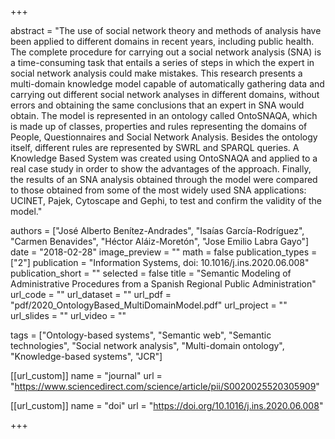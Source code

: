 +++

abstract = "The use of social network theory and methods of analysis have been applied to different domains in recent years, including public health. The complete procedure for carrying out a social network analysis (SNA) is a time-consuming task that entails a series of steps in which the expert in social network analysis could make mistakes. This research presents a multi-domain knowledge model capable of automatically gathering data and carrying out different social network analyses in different domains, without errors and obtaining the same conclusions that an expert in SNA would obtain. The model is represented in an ontology called OntoSNAQA, which is made up of classes, properties and rules representing the domains of People, Questionnaires and Social Network Analysis. Besides the ontology itself, different rules are represented by SWRL and SPARQL queries. A Knowledge Based System was created using OntoSNAQA and applied to a real case study in order to show the advantages of the approach. Finally, the results of an SNA analysis obtained through the model were compared to those obtained from some of the most widely used SNA applications: UCINET, Pajek, Cytoscape and Gephi, to test and confirm the validity of the model."

authors = ["José Alberto Benítez-Andrades", "Isaías García-Rodríguez", "Carmen Benavides", "Héctor Aláiz-Moretón", "Jose Emilio Labra Gayo"]
date = "2018-02-28"
image_preview = ""
math = false
publication_types = ["2"]
publication = "Information Systems, doi: 10.1016/j.ins.2020.06.008"
publication_short = ""
selected = false
title = "Semantic Modeling of Administrative Procedures from a Spanish Regional Public Administration"
url_code = ""
url_dataset = ""
url_pdf = "pdf/2020_OntologyBased_MultiDomainModel.pdf"
url_project = ""
url_slides = ""
url_video = ""

tags = ["Ontology-based systems", "Semantic web", "Semantic technologies", "Social network analysis", "Multi-domain ontology", "Knowledge-based systems", "JCR"]

[[url_custom]]
name = "journal"
url = "https://www.sciencedirect.com/science/article/pii/S0020025520305909"

[[url_custom]]
name = "doi"
url = "https://doi.org/10.1016/j.ins.2020.06.008"


+++